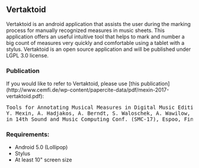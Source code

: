 <h2>Vertaktoid</h2>
Vertaktoid is an android application that assists the user during the marking process for manually recognized measures in music sheets.
This application offers an useful intuitive tool that helps to mark and number a big count of measures very quickly and comfortable using a tablet with a stylus.
Vertaktoid is an open source application and will be published under LGPL 3.0 license.

<h3>Publication</h3>
If you would like to refer to Vertaktoid, please use [this publication](http://www.cemfi.de/wp-content/papercite-data/pdf/mexin-2017-vertaktoid.pdf):
<pre>
Tools for Annotating Musical Measures in Digital Music Editions
Y. Mexin, A. Hadjakos, A. Berndt, S. Waloschek, A. Wawilow, and G. Szwillus 
in 14th Sound and Music Computing Conf. (SMC-17), Espoo, Finland, 2017. 
</pre>

<h3>Requirements:</h3>
<ul>
	<li>Android 5.0 (Lollipop)</li>
	<li>Stylus</li>
	<li>At least 10" screen size</li>
</ul>
